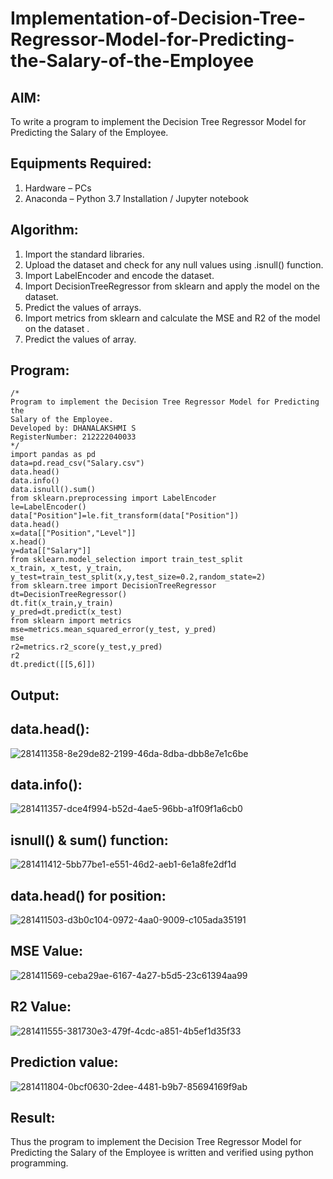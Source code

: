 # Implementation-of-Decision-Tree-Regressor-Model-for-Predicting-the-Salary-of-the-Employee

## AIM:
To write a program to implement the Decision Tree Regressor Model for Predicting the Salary 
of the Employee.

## Equipments Required:
1. Hardware – PCs
2. Anaconda – Python 3.7 Installation / Jupyter notebook

## Algorithm:
1. Import the standard libraries.
2. Upload the dataset and check for any null values using .isnull() function.
3. Import LabelEncoder and encode the dataset.
4. Import DecisionTreeRegressor from sklearn and apply the model on the dataset.
5. Predict the values of arrays.
6. Import metrics from sklearn and calculate the MSE and R2 of the model on the dataset .
7. Predict the values of array.

## Program:
```
/*
Program to implement the Decision Tree Regressor Model for Predicting the
Salary of the Employee.
Developed by: DHANALAKSHMI S
RegisterNumber: 212222040033 
*/
import pandas as pd
data=pd.read_csv("Salary.csv")
data.head()
data.info()
data.isnull().sum()
from sklearn.preprocessing import LabelEncoder
le=LabelEncoder()
data["Position"]=le.fit_transform(data["Position"])
data.head()
x=data[["Position","Level"]]
x.head()
y=data[["Salary"]]
from sklearn.model_selection import train_test_split
x_train, x_test, y_train,
y_test=train_test_split(x,y,test_size=0.2,random_state=2)
from sklearn.tree import DecisionTreeRegressor
dt=DecisionTreeRegressor()
dt.fit(x_train,y_train)
y_pred=dt.predict(x_test)
from sklearn import metrics
mse=metrics.mean_squared_error(y_test, y_pred)
mse
r2=metrics.r2_score(y_test,y_pred)
r2
dt.predict([[5,6]])
```

## Output:
## data.head():
![281411358-8e29de82-2199-46da-8dba-dbb8e7e1c6be](https://github.com/DhanalakshmiCSE/Implementation-of-Decision-Tree-Regressor-Model-for-Predicting-the-Salary-of-the-Employee/assets/119477832/f5b51eba-190b-4fb8-bb57-d10a7826a6cf)
## data.info():
![281411357-dce4f994-b52d-4ae5-96bb-a1f09f1a6cb0](https://github.com/DhanalakshmiCSE/Implementation-of-Decision-Tree-Regressor-Model-for-Predicting-the-Salary-of-the-Employee/assets/119477832/f8041479-ca51-4a5d-997c-b4a78f015a2d)
## isnull() & sum() function:
![281411412-5bb77be1-e551-46d2-aeb1-6e1a8fe2df1d](https://github.com/DhanalakshmiCSE/Implementation-of-Decision-Tree-Regressor-Model-for-Predicting-the-Salary-of-the-Employee/assets/119477832/46d18b7e-da15-4760-96a5-c4cbae9bb69b)
## data.head() for position:
![281411503-d3b0c104-0972-4aa0-9009-c105ada35191](https://github.com/DhanalakshmiCSE/Implementation-of-Decision-Tree-Regressor-Model-for-Predicting-the-Salary-of-the-Employee/assets/119477832/d8b56ff7-cd42-4439-b118-16fe3f1f41cd)
## MSE Value:

![281411569-ceba29ae-6167-4a27-b5d5-23c61394aa99](https://github.com/DhanalakshmiCSE/Implementation-of-Decision-Tree-Regressor-Model-for-Predicting-the-Salary-of-the-Employee/assets/119477832/a5746fa4-8933-45eb-9daf-be1bdf2a5492)
## R2 Value:

![281411555-381730e3-479f-4cdc-a851-4b5ef1d35f33](https://github.com/DhanalakshmiCSE/Implementation-of-Decision-Tree-Regressor-Model-for-Predicting-the-Salary-of-the-Employee/assets/119477832/f2d17e0f-1454-4210-bca6-218483d390ea)
## Prediction value:

![281411804-0bcf0630-2dee-4481-b9b7-85694169f9ab](https://github.com/DhanalakshmiCSE/Implementation-of-Decision-Tree-Regressor-Model-for-Predicting-the-Salary-of-the-Employee/assets/119477832/13e80480-d547-470c-b9c0-0ba50d8c8a70)

## Result:
Thus the program to implement the Decision Tree Regressor Model for Predicting the Salary of the Employee is written and verified using python programming.
